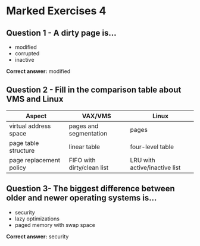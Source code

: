 # Marked Exercises 4

## Question 1 - A dirty page is…

- modified
- corrupted
- inactive

**Correct answer:** modified

## Question 2 - Fill in the comparison table about VMS and Linux

| Aspect                  | VAX/VMS                    | Linux                         |
|-------------------------|----------------------------|-------------------------------|
| virtual address space	  | pages and segmentation     | pages                         | 
| page table structure	  | linear table               | four-level table              |
| page replacement policy | FIFO with dirty/clean list | LRU with active/inactive list |


## Question 3- The biggest difference between older and newer operating systems is…


- security
- lazy optimizations
- paged memory with swap space

**Correct answer:** security